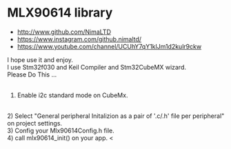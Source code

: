 # MLX90614 library

* http://www.github.com/NimaLTD   
* https://www.instagram.com/github.nimaltd/   
* https://www.youtube.com/channel/UCUhY7qY1klJm1d2kulr9ckw   

I hope use it and enjoy.
<br />
I use Stm32f030 and Keil Compiler and Stm32CubeMX wizard.
 <br />
Please Do This ...
<br />
<br />
1) Enable i2c standard mode on CubeMx.
<br />
2) Select "General peripheral Initalizion as a pair of '.c/.h' file per peripheral" on project settings.
<br />
3) Config your Mlx90614Config.h file.
<br />
4) call  mlx90614_init() on your app.
<
